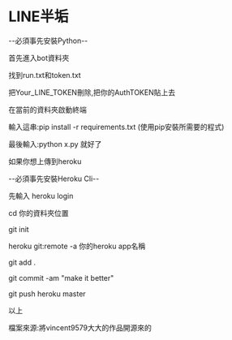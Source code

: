 # LINE半垢

--必須事先安裝Python--

首先進入bot資料夾

找到run.txt和token.txt

把Your_LINE_TOKEN刪除,把你的AuthTOKEN貼上去

在當前的資料夾啟動終端

輸入這串:pip install -r requirements.txt (使用pip安裝所需要的程式)

最後輸入:python x.py 就好了

如果你想上傳到heroku

--必須事先安裝Heroku Cli--

先輸入 heroku login

cd 你的資料夾位置

git init

heroku git:remote -a 你的heroku app名稱

git add .

git commit -am "make it better"

git push heroku master

以上

檔案來源:將vincent9579大大的作品開源來的
